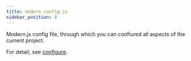 ```yaml
---
title: modern.config.js
sidebar_position: 8
---
```


Modern.js config file, through which you can confiured all aspects of the current project.

For detail, see [configure](/docs/configure/app/usage).
